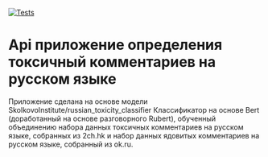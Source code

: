 [![Tests](https://github.com/Stasvdovin/Api-toxic/actions/workflows/python-app.yml/badge.svg)](https://github.com/Stasvdovin/Api-toxic/actions/workflows/python-app.yml)

# Api приложение определения токсичный комментариев на русском языке
Приложение сделана на основе модели SkolkovoInstitute/russian_toxicity_classifier Классификатор на основе Bert (доработанный на основе разговорного Rubert), обученный объединению набора данных токсичных комментариев на русском языке, собранных из 2ch.hk и набор данных ядовитых комментариев на русском языке, собранный из ok.ru.
